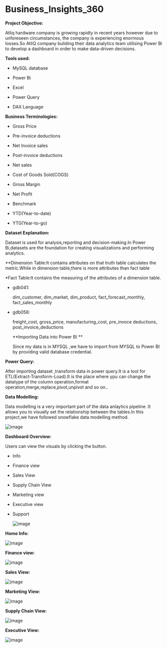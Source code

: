 # Business_Insights_360

**Project Objective:**

Atliq hardware company is growing rapidly in recent years however due to unforeseen circumstances, the company is experiencing enormous losses.So AtliQ company buliding their data analytics team utilising Power Bi to develop a dashboard in order to make data-driven decisions. 


**Tools used:**

- MySQL database

- Power Bi

- Excel

- Power Query

- DAX Language


**Business Terminologies:**
 
- Gross Price

 - Pre-invoice deductions

 - Net Invoice sales

 - Post-invoice deductions

-  Net sales

 - Cost of Goods Sold(COGS)
 
 - Gross Margin

 - Net Profit

 - Benchmark

 - YTD(Year-to-date)

 - YTG(Year-to-go)

 **Dataset Explanation:**

Dataset is used for analysis,reporting and decision-making.In Power Bi,datasets are the foundation for creating visualizations and performing analytics.

**Dimension Table:It contains attributes on that truth table calculates the metric.While in dimension table,there is  more attributes than fact table

*Fact Table:It contains the measuring of the attributes of a dimension table.
 
- gdb041:

   dim_customer,
   dim_market,
   dim_product,
   fact_forecast_monthly,
   fact_sales_monthly

- gdb056:

   freight_cost,
   gross_price,
   manufacturing_cost,
   pre_invoce deductions,
   post_invoice_deductions

  **Importing Data into Power BI **
   
   Since my data is in MYSQL ,we have to import from MYSQL to Power BI by providing valid database credential.

**Power Query:**

 After importing dataset ,transform data in power query.It is a tool for ETL(Extract-Transform-Load).It is the place where ypu can change the datatype  of the column operation,format 
 operation,merge,replace,pivot,unpivot and so on..

**Data Modelling:**
  
   Data modelling is a very important part of the data anlaytics pipeline .It allows you to visually set the relationship between the tables.In this project,we have followed snowflake data modelling method.
   
![image](https://github.com/user-attachments/assets/62f5e0fb-440c-46ba-a48f-2f47cbdce9e1)

   
**Dashboard Overview:**

Users can view the visuals by clicking the button.

- Info

- Finance view

- Sales View 

- Supply Chain View
 
- Marketing view

- Executive view

- Support


   ![image](https://github.com/user-attachments/assets/8f17f9e6-8f44-446d-95d7-dafd2624914b)

 **Home Info:**

  ![image](https://github.com/user-attachments/assets/c9ffb63d-94c6-4864-8f58-23654d415684)

  **Finance view:**

  ![image](https://github.com/user-attachments/assets/2ee85f6a-7725-484b-ac4c-065ba39a0e38)

  **Sales View:**
  
![image](https://github.com/user-attachments/assets/20067888-4712-4d2e-9068-83201e17dc0a)

**Marketing View:**

![image](https://github.com/user-attachments/assets/95f68ab3-a522-41d0-b234-3ae394d5e063)

**Supply Chain View:**

![image](https://github.com/user-attachments/assets/ee31f708-9840-4031-beed-321bc8c6cdb9)

**Executive View:**

![image](https://github.com/user-attachments/assets/87082b24-435b-44d8-9a17-dfe84560f802)








